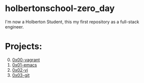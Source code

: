 # holbertonschool-zero_day

I'm now a Holberton Student, this my first repository as a full-stack engineer.

# Projects:

0. [0x00-vagrant](https://github.com/Jenni-Foued/holbertonschool-zero_day/tree/master/0x00-vagrant)
1. [0x01-emacs](https://github.com/Jenni-Foued/holbertonschool-zero_day/tree/master/0x01-emacs)
2. [0x02-vi](https://github.com/Jenni-Foued/holbertonschool-zero_day/tree/master/0x02-vi)
3. [0x03-git](https://github.com/Jenni-Foued/holbertonschool-zero_day/tree/master/0x03-git)
